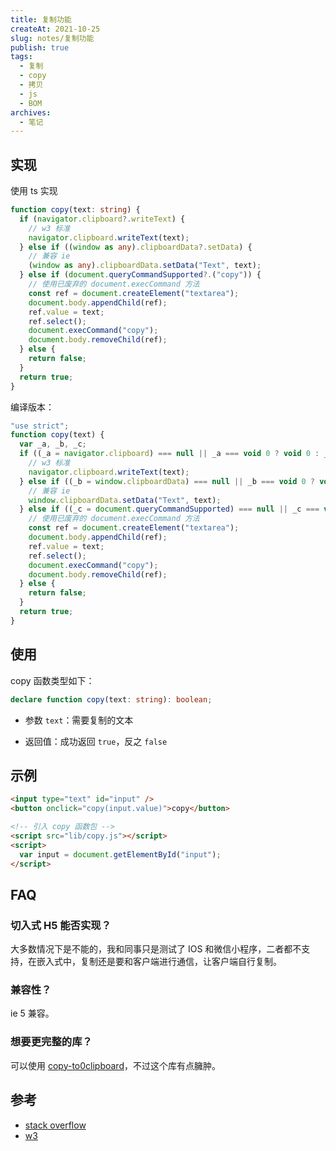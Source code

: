 ```yaml
---
title: 复制功能
createAt: 2021-10-25
slug: notes/复制功能
publish: true
tags:
  - 复制
  - copy
  - 拷贝
  - js
  - BOM
archives:
  - 笔记
---
```


## 实现

使用 ts 实现

```ts
function copy(text: string) {
  if (navigator.clipboard?.writeText) {
    // w3 标准
    navigator.clipboard.writeText(text);
  } else if ((window as any).clipboardData?.setData) {
    // 兼容 ie
    (window as any).clipboardData.setData("Text", text);
  } else if (document.queryCommandSupported?.("copy")) {
    // 使用已废弃的 document.execCommand 方法
    const ref = document.createElement("textarea");
    document.body.appendChild(ref);
    ref.value = text;
    ref.select();
    document.execCommand("copy");
    document.body.removeChild(ref);
  } else {
    return false;
  }
  return true;
}
```

编译版本：

```js
"use strict";
function copy(text) {
  var _a, _b, _c;
  if ((_a = navigator.clipboard) === null || _a === void 0 ? void 0 : _a.writeText) {
    // w3 标准
    navigator.clipboard.writeText(text);
  } else if ((_b = window.clipboardData) === null || _b === void 0 ? void 0 : _b.setData) {
    // 兼容 ie
    window.clipboardData.setData("Text", text);
  } else if ((_c = document.queryCommandSupported) === null || _c === void 0 ? void 0 : _c.call(document, "copy")) {
    // 使用已废弃的 document.execCommand 方法
    const ref = document.createElement("textarea");
    document.body.appendChild(ref);
    ref.value = text;
    ref.select();
    document.execCommand("copy");
    document.body.removeChild(ref);
  } else {
    return false;
  }
  return true;
}
```

## 使用

copy 函数类型如下：

```ts
declare function copy(text: string): boolean;
```

- 参数 `text`：需要复制的文本

- 返回值：成功返回 `true`，反之 `false`

## 示例

```html
<input type="text" id="input" />
<button onclick="copy(input.value)">copy</button>

<!-- 引入 copy 函数包 -->
<script src="lib/copy.js"></script>
<script>
  var input = document.getElementById("input");
</script>
```

## FAQ

### 切入式 H5 能否实现？

大多数情况下是不能的，我和同事只是测试了 IOS 和微信小程序，二者都不支持，在嵌入式中，复制还是要和客户端进行通信，让客户端自行复制。

### 兼容性？

ie 5 兼容。

### 想要更完整的库？

可以使用 [copy-to0clipboard](https://github.com/sudodoki/copy-to-clipboard)，不过这个库有点臃肿。

## 参考

- [stack overflow][1]
- [w3][2]

[1]: https://stackoverflow.com/questions/400212/how-do-i-copy-to-the-clipboard-in-javascript
[2]: https://www.w3.org/TR/clipboard-apis/#async-clipboard-api
